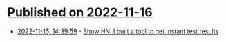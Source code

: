 # [Published on 2022-11-16](index.md)

* [2022-11-16, 14:39:59](https://news.ycombinator.com/item?id=33623697) - [Show HN: I built a tool to get instant test results](https://github.com/nabaz-io/nabaz)
